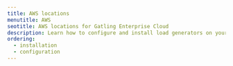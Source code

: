```yaml
---
title: AWS locations
menutitle: AWS
seotitle: AWS locations for Gatling Enterprise Cloud
description: Learn how to configure and install load generators on your AWS cloud.
ordering:
  - installation
  - configuration
---
```

